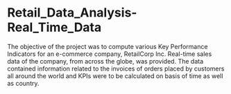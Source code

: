 # Retail_Data_Analysis-Real_Time_Data
The objective of the project was to compute various Key Performance Indicators for an e-commerce company, RetailCorp Inc. Real-time sales data of the company, from across the globe, was provided. 
The data contained information related to the invoices of orders placed by customers all around the world and KPIs were to be calculated on basis of time as well as country.
